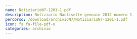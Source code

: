 ```yaml
---
name: NotiziarioN7-1201-1.pdf
description: Notiziario Nautisette gennaio 2012 numero 1
percorso: /download/archivioN7/NotiziarioN7-1201-1.pdf
icon: fa fa-file-pdf-o
categories: archivio
---
```

